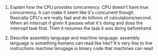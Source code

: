 <!-- Answers to the Short Answer Essay Questions go here -->

1. Explain how the CPU provides concurrency:
CPU doesn't have true concurrency.  It can make it seem like it's concurrent though.  
Basically CPU's are really fast and do billions of calculations/second.  
When an interrupt if given it pauses what it's doing and does the interrupt task first.
Then it resumes the task it was doing beforehand.

2. Describe assembly language and machine language:
    assembly language is something humans can read like hex? It's very line to line instructions
    machine lanugage is binary code that machines can read


